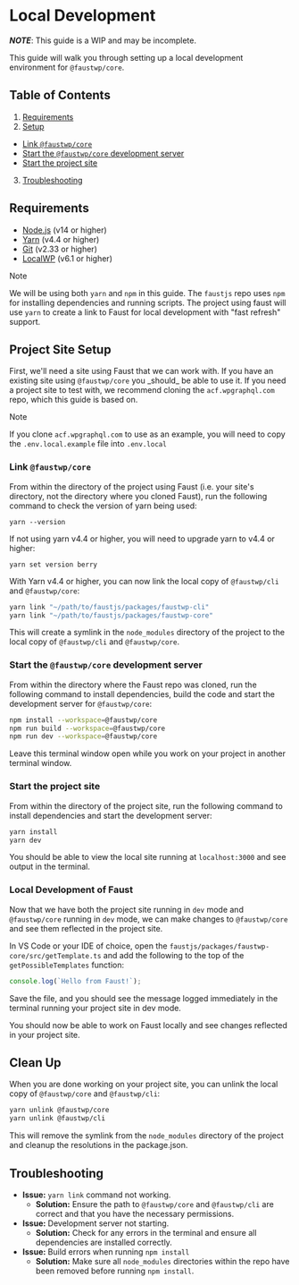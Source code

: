 # Local Development

**_NOTE_**: This guide is a WIP and may be incomplete.

This guide will walk you through setting up a local development environment for `@faustwp/core`.

## Table of Contents
1. [Requirements](#requirements)
2. [Setup](#setup)
  - [Link `@faustwp/core`](#link-faustwp-core)
  - [Start the `@faustwp/core` development server](#start-the-faustwp-core-development-server)
  - [Start the project site](#start-the-project-site)
3. [Troubleshooting](#troubleshooting)

## Requirements

- [Node.js](https://nodejs.org/en/) (v14 or higher)
- [Yarn](https://yarnpkg.com/) (v4.4 or higher)
- [Git](https://git-scm.com/) (v2.33 or higher)
- [LocalWP](https://localwp.com/) (v6.1 or higher)

> [!NOTE]
> We will be using both `yarn` and `npm` in this guide.
> The `faustjs` repo uses `npm` for installing dependencies and running scripts.
> The project using faust will use `yarn` to create a link to Faust for local development with "fast refresh" support.


## Project Site Setup

First, we'll need a site using Faust that we can work with. If you have an existing site using `@faustwp/core` you \_should\_ be able to use it. If you need a project site to test with, we recommend cloning the `acf.wpgraphql.com` repo, which this guide is based on.

> [!NOTE]
> If you clone `acf.wpgraphql.com` to use as an example, you will need to copy the `.env.local.example` file into `.env.local`

### Link `@faustwp/core`

From within the directory of the project using Faust (i.e. your site's directory, not the directory where you cloned Faust), run the following command to check the version of yarn being used:

```shell
yarn --version
```

If not using yarn v4.4 or higher, you will need to upgrade yarn to v4.4 or higher:

```shell
yarn set version berry
```

With Yarn v4.4 or higher, you can now link the local copy of `@faustwp/cli` and `@faustwp/core`:

```sh
yarn link "~/path/to/faustjs/packages/faustwp-cli"
yarn link "~/path/to/faustjs/packages/faustwp-core"
```

This will create a symlink in the `node_modules` directory of the project to the local copy of `@faustwp/cli` and `@faustwp/core`.

### Start the `@faustwp/core` development server

From within the directory where the Faust repo was cloned, run the following command to install dependencies, build the code and start the development server for `@faustwp/core`:

```sh
npm install --workspace=@faustwp/core
npm run build --workspace=@faustwp/core
npm run dev --workspace=@faustwp/core
```

Leave this terminal window open while you work on your project in another terminal window.

### Start the project site

From within the directory of the project site, run the following command to install dependencies and start the development server:

```sh
yarn install
yarn dev
```

You should be able to view the local site running at `localhost:3000` and see output in the terminal.

### Local Development of Faust

Now that we have both the project site running in `dev` mode and `@faustwp/core` running in `dev` mode, we can make changes to `@faustwp/core` and see them reflected in the project site.

In VS Code or your IDE of choice, open the `faustjs/packages/faustwp-core/src/getTemplate.ts` and add the following to the top of the `getPossibleTemplates` function:

```ts
console.log(`Hello from Faust!`);
```

Save the file, and you should see the message logged immediately in the terminal running your project site in dev mode.

You should now be able to work on Faust locally and see changes reflected in your project site.

## Clean Up

When you are done working on your project site, you can unlink the local copy of `@faustwp/core` and `@faustwp/cli`:

```sh
yarn unlink @faustwp/core
yarn unlink @faustwp/cli
```

This will remove the symlink from the `node_modules` directory of the project and cleanup the resolutions in the package.json.

## Troubleshooting

- **Issue:** `yarn link` command not working.
  - **Solution:** Ensure the path to `@faustwp/core` and `@faustwp/cli` are correct and that you have the necessary permissions.
- **Issue:** Development server not starting.
  - **Solution:** Check for any errors in the terminal and ensure all dependencies are installed correctly.
- **Issue:** Build errors when running `npm install`
  - **Solution:** Make sure all `node_modules` directories within the repo have been removed before running `npm install`.

